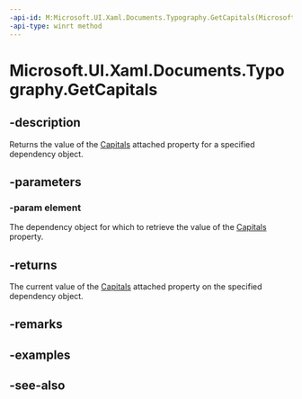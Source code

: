 ```yaml
---
-api-id: M:Microsoft.UI.Xaml.Documents.Typography.GetCapitals(Microsoft.UI.Xaml.DependencyObject)
-api-type: winrt method
---
```


<!-- Method syntax
public Windows.UI.Xaml.FontCapitals GetCapitals(Windows.UI.Xaml.DependencyObject element)
-->

# Microsoft.UI.Xaml.Documents.Typography.GetCapitals

## -description
Returns the value of the [Capitals](/uwp/api/microsoft.ui.xaml.documents.typography#xaml-attached-properties) attached property for a specified dependency object.

## -parameters
### -param element
The dependency object for which to retrieve the value of the [Capitals](/uwp/api/microsoft.ui.xaml.documents.typography#xaml-attached-properties) property.

## -returns
The current value of the [Capitals](/uwp/api/microsoft.ui.xaml.documents.typography#xaml-attached-properties) attached property on the specified dependency object.

## -remarks

## -examples

## -see-also
